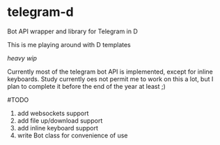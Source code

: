 # telegram-d
Bot API wrapper and library for Telegram in D

This is me playing around with D templates

*heavy wip* 

Currently most of the telegram bot API is implemented, except for inline keyboards. Study currently oes not permit me to work on this a lot, but I plan to complete it before the end of the year at least ;)

#TODO
1. add websockets support
2. add file up/download support
3. add inline keyboard support
4. write Bot class for convenience of use
